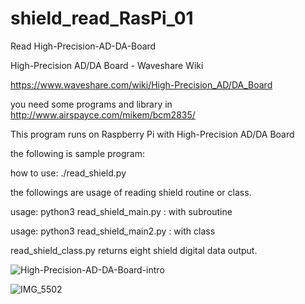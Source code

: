 # shield_read_RasPi_01
Read High-Precision-AD-DA-Board

High-Precision AD/DA Board - Waveshare Wiki

https://www.waveshare.com/wiki/High-Precision_AD/DA_Board

you need some programs and library in http://www.airspayce.com/mikem/bcm2835/

This program runs on Raspberry Pi with High-Precision AD/DA Board

the following is sample program:

how to use: ./read_shield.py 

the followings are usage of reading shield routine or class.

usage: python3 read_shield_main.py : with subroutine

usage: python3 read_shield_main2.py : with class

read_shield_class.py returns eight shield digital data output. 

![High-Precision-AD-DA-Board-intro](https://user-images.githubusercontent.com/1296728/229272678-46d74fd7-3a19-47d8-889f-fecb6ff60b0f.jpg)

![IMG_5502](https://user-images.githubusercontent.com/1296728/137940518-42d9eaf5-b570-427a-8b07-6d9c557660e5.jpg)

